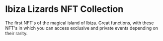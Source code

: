 # Ibiza Lizards NFT Collection
The first NFT's of the magical island of Ibiza.
Great functions, with these NFT's in which you can access exclusive and private events depending on their rarity.

